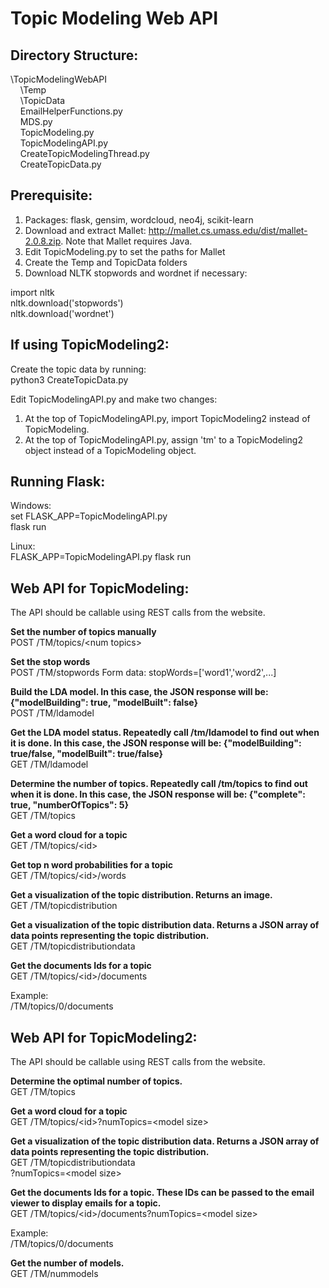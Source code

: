 # Topic Modeling Web API

## Directory Structure:


\TopicModelingWebAPI<br>
&nbsp;&nbsp;&nbsp;&nbsp;\Temp<br>
&nbsp;&nbsp;&nbsp;&nbsp;\TopicData<br>
&nbsp;&nbsp;&nbsp;&nbsp;EmailHelperFunctions.py<br>
&nbsp;&nbsp;&nbsp;&nbsp;MDS.py<br>
&nbsp;&nbsp;&nbsp;&nbsp;TopicModeling.py<br>
&nbsp;&nbsp;&nbsp;&nbsp;TopicModelingAPI.py<br>
&nbsp;&nbsp;&nbsp;&nbsp;CreateTopicModelingThread.py<br>
&nbsp;&nbsp;&nbsp;&nbsp;CreateTopicData.py<br>

## Prerequisite:
1. Packages: flask, gensim, wordcloud, neo4j, scikit-learn
2. Download and extract Mallet: http://mallet.cs.umass.edu/dist/mallet-2.0.8.zip.  Note that Mallet requires Java.
3. Edit TopicModeling.py to set the paths for Mallet
4. Create the Temp and TopicData folders
5. Download NLTK stopwords and wordnet if necessary:

import nltk<br>
nltk.download('stopwords')<br>
nltk.download('wordnet')<br>

## If using TopicModeling2:

Create the topic data by running:<br>
python3 CreateTopicData.py<br>

Edit TopicModelingAPI.py and make two changes:
1. At the top of TopicModelingAPI.py, import TopicModeling2 instead of TopicModeling.
2. At the top of TopicModelingAPI.py, assign 'tm' to a TopicModeling2 object instead of a TopicModeling object.

## Running Flask:

Windows:<br>
set FLASK_APP=TopicModelingAPI.py<br>
flask run<br>

Linux:<br>
FLASK_APP=TopicModelingAPI.py flask run<br>

## Web API for TopicModeling:

The API should be callable using REST calls from the website.

**Set the number of topics manually**<br>
POST	/TM/topics/\<num topics\>

**Set the stop words**<br>
POST	/TM/stopwords
Form data: stopWords=['word1','word2',...]

**Build the LDA model. In this case, the JSON response will be: {"modelBuilding": true, "modelBuilt": false}**<br>
POST	/TM/ldamodel<br>

**Get the LDA model status. Repeatedly call /tm/ldamodel to find out when it is done. In this case, the JSON response will be: {"modelBuilding": true/false, "modelBuilt": true/false}**<br>
GET	/TM/ldamodel<br>

**Determine the number of topics.  Repeatedly call /tm/topics to find out when it is done. In this case, the JSON response will be: {"complete": true, "numberOfTopics": 5}**<br>
GET	/TM/topics<br>

**Get a word cloud for a topic**<br>
GET	/TM/topics/\<id\>

**Get top n word probabilities for a topic**<br>
GET	/TM/topics/\<id\>/words

**Get a visualization of the topic distribution. Returns an image.**<br>
GET	/TM/topicdistribution<br>

**Get a visualization of the topic distribution data. Returns a JSON array of data points representing the topic distribution.**<br>
GET	/TM/topicdistributiondata<br>

**Get the documents Ids for a topic**<br>
GET	/TM/topics/\<id\>/documents

Example:<br>
/TM/topics/0/documents<br>

## Web API for TopicModeling2:

The API should be callable using REST calls from the website.

**Determine the optimal number of topics.**<br>
GET	/TM/topics<br>

**Get a word cloud for a topic**<br>
GET	/TM/topics/\<id\>?numTopics=\<model size\><br>

**Get a visualization of the topic distribution data. Returns a JSON array of data points representing the topic distribution.**<br>
GET	/TM/topicdistributiondata<br>?numTopics=\<model size\><br>

**Get the documents Ids for a topic. These IDs can be passed to the email viewer to display emails for a topic.**<br>
GET	/TM/topics/\<id\>/documents?numTopics=\<model size\><br>

Example:<br>
/TM/topics/0/documents<br>

**Get the number of models.**<br>
GET	/TM/nummodels<br>

